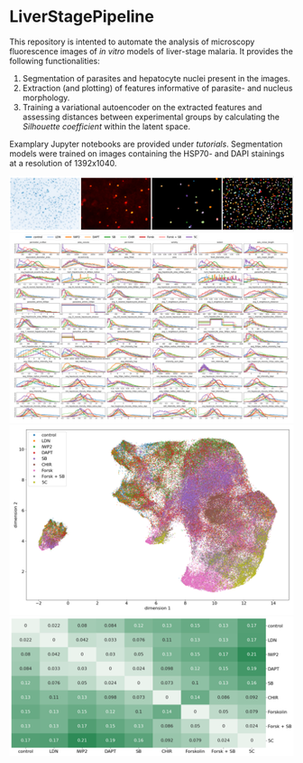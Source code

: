 # LiverStagePipeline
This repository is intented to automate the analysis of microscopy fluorescence images of _in vitro_ models of liver-stage malaria. It provides the following functionalities:
1. Segmentation of parasites and hepatocyte nuclei present in the images. 
3. Extraction (and plotting) of features informative of parasite- and nucleus morphology. 
4. Training a variational autoencoder on the extracted features and assessing distances between experimental groups by calculating the _Silhouette coefficient_ within the latent space.
   

Examplary Jupyter notebooks are provided under _tutorials_. Segmentation models were trained on images containing the HSP70- and DAPI stainings at a resolution of 1392x1040.

![example](imgs/segmentation_example.png)
![example](imgs/features_example.png)
![example](imgs/latent_scatterplot_example.png) ![example](imgs/distances_example.png)
